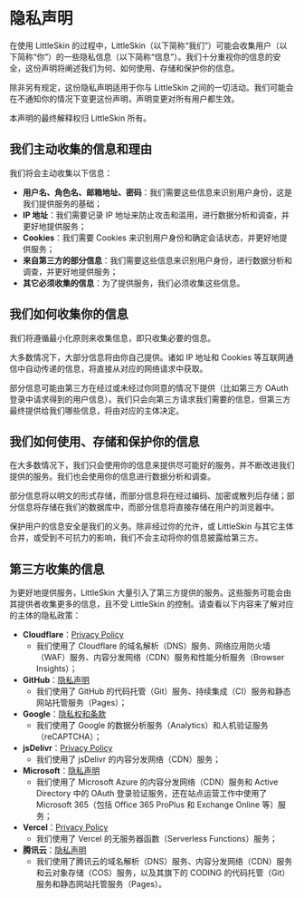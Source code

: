 # 隐私声明

在使用 LittleSkin 的过程中，LittleSkin（以下简称“我们”）可能会收集用户（以下简称“你”）的一些隐私信息（以下简称“信息”）。我们十分重视你的信息的安全，这份声明将阐述我们为何、如何使用、存储和保护你的信息。

除非另有规定，这份隐私声明适用于你与 LittleSkin 之间的一切活动。我们可能会在不通知你的情况下变更这份声明，声明变更对所有用户都生效。

本声明的最终解释权归 LittleSkin 所有。

## 我们主动收集的信息和理由

我们将会主动收集以下信息：

- **用户名、角色名、邮箱地址、密码**：我们需要这些信息来识别用户身份，这是我们提供服务的基础；
- **IP 地址**：我们需要记录 IP 地址来防止攻击和滥用，进行数据分析和调查，并更好地提供服务；
- **Cookies**：我们需要 Cookies 来识别用户身份和确定会话状态，并更好地提供服务；
- **来自第三方的部分信息**：我们需要这些信息来识别用户身份，进行数据分析和调查，并更好地提供服务；
- **其它必须收集的信息**：为了提供服务，我们必须收集这些信息。

## 我们如何收集你的信息

我们将遵循最小化原则来收集信息，即只收集必要的信息。

大多数情况下，大部分信息将由你自己提供。诸如 IP 地址和 Cookies 等互联网通信中自动传递的信息，将直接从对应的网络请求中获取。

部分信息可能由第三方在经过或未经过你同意的情况下提供（比如第三方 OAuth 登录中请求得到的用户信息）。我们只会向第三方请求我们需要的信息，但第三方最终提供给我们哪些信息，将由对应的主体决定。

## 我们如何使用、存储和保护你的信息

在大多数情况下，我们只会使用你的信息来提供尽可能好的服务，并不断改进我们提供的服务。我们也会使用你的信息进行数据分析和调查。

部分信息将以明文的形式存储，而部分信息将在经过编码、加密或散列后存储；部分信息将存储在我们的数据库中，而部分信息将直接存储在用户的浏览器中。

保护用户的信息安全是我们的义务。除非经过你的允许，或 LittleSkin 与其它主体合并，或受到不可抗力的影响，我们不会主动将你的信息披露给第三方。

## 第三方收集的信息

为更好地提供服务，LittleSkin 大量引入了第三方提供的服务。这些服务可能会由其提供者收集更多的信息，且不受 LittleSkin 的控制。请查看以下内容来了解对应的主体的隐私政策：

- **Cloudflare**：[Privacy Policy](https://www.cloudflare.com/privacypolicy/)
    - 我们使用了 Cloudflare 的域名解析（DNS）服务、网络应用防火墙（WAF）服务、内容分发网络（CDN）服务和性能分析服务（Browser Insights）；
- **GitHub**：[隐私声明](https://docs.github.com/github/site-policy/github-privacy-statement)
    - 我们使用了 GitHub 的代码托管（Git）服务、持续集成（CI）服务和静态网站托管服务（Pages）；
- **Google**：[隐私权和条款](https://policies.google.cn/privacy)
    - 我们使用了 Google 的数据分析服务（Analytics）和人机验证服务（reCAPTCHA）；
- **jsDelivr**：[Privacy Policy](https://www.jsdelivr.com/privacy-policy-jsdelivr-net)
    - 我们使用了 jsDelivr 的内容分发网络（CDN）服务；
- **Microsoft**：[隐私声明](https://privacy.microsoft.com/privacystatement)
    - 我们使用了 Microsoft Azure 的内容分发网络（CDN）服务和 Active Directory 中的 OAuth 登录验证服务，还在站点运营工作中使用了 Microsoft 365（包括 Office 365 ProPlus 和 Exchange Online 等）服务；
- **Vercel**：[Privacy Policy](https://vercel.com/legal/privacy-policy)
    - 我们使用了 Vercel 的无服务器函数（Serverless Functions）服务；
- **腾讯云**：[隐私声明](https://cloud.tencent.com/document/product/301/11470)
    - 我们使用了腾讯云的域名解析（DNS）服务、内容分发网络（CDN）服务和云对象存储（COS）服务，以及其旗下的 CODING 的代码托管（Git）服务和静态网站托管服务（Pages）。